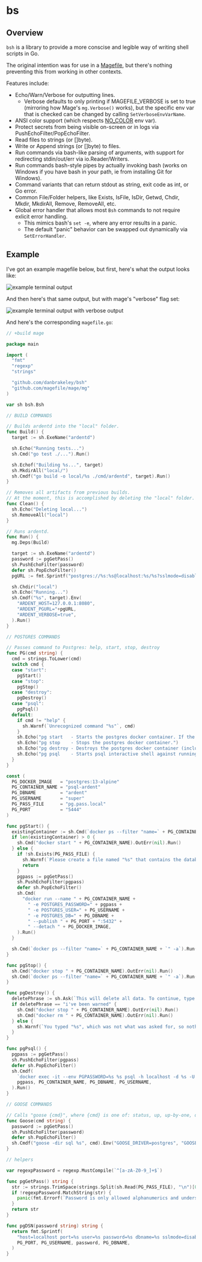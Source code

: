 # bs

## Overview

`bsh` is a library to provide a more conscise and legible way of writing shell scripts in Go.

The original intention was for use in a [Magefile](https://magefile.org), but there's nothing preventing this from working in other contexts.

Features include:

- Echo/Warn/Verbose for outputting lines.
  - Verbose defaults to only printing if MAGEFILE_VERBOSE is set to true (mirroring how Mage's `mg.Verbose()` works), but the specific env var that is checked can be changed by calling `SetVerboseEnvVarName`.
- ANSI color support (which respects [NO_COLOR](https://no-color.org) env var).
- Protect secrets from being visible on-screen or in logs via PushEchoFilter/PopEchoFilter.
- Read files to strings (or []byte).
- Write or Append strings (or []byte) to files.
- Run commands via bash-like parsing of arguments, with support for redirecting stdin/out/err via io.Reader/Writers.
- Run commands bash-style pipes by actually invoking bash (works on Windows if you have bash in your path, ie from installing Git for Windows).
- Command variants that can return stdout as string, exit code as int, or Go error.
- Common File/Folder helpers, like Exists, IsFile, IsDir, Getwd, Chdir, Mkdir, MkdirAll, Remove, RemoveAll, etc.
- Global error handler that allows most `Bsh` commands to not require exlicit error handling.
  - This mimics bash's `set -e`, where any error results in a panic.
  - The default "panic" behavior can be swapped out dynamically via `SetErrorHandler`.

## Example

I've got an example magefile below, but first, here's what the output looks like:

![example terminal output](images/example.png)

And then here's that same output, but with mage's "verbose" flag set:

![example terminal output with verbose output](images/example-verbose.png)

And here's the corresponding `magefile.go`:

```go
// +build mage

package main

import (
  "fmt"
  "regexp"
  "strings"

  "github.com/danbrakeley/bsh"
  "github.com/magefile/mage/mg"
)

var sh bsh.Bsh

// BUILD COMMANDS

// Builds ardentd into the "local" folder.
func Build() {
  target := sh.ExeName("ardentd")

  sh.Echo("Running tests...")
  sh.Cmd("go test ./...").Run()

  sh.Echof("Building %s...", target)
  sh.MkdirAll("local/")
  sh.Cmdf("go build -o local/%s ./cmd/ardentd", target).Run()
}

// Removes all artifacts from previous builds.
// At the moment, this is accomplished by deleting the "local" folder.
func Clean() {
  sh.Echo("Deleting local...")
  sh.RemoveAll("local")
}

// Runs ardentd.
func Run() {
  mg.Deps(Build)

  target := sh.ExeName("ardentd")
  password := pgGetPass()
  sh.PushEchoFilter(password)
  defer sh.PopEchoFilter()
  pgURL := fmt.Sprintf("postgres://%s:%s@localhost:%s/%s?sslmode=disable", PG_USERNAME, password, PG_PORT, PG_DBNAME)

  sh.Chdir("local")
  sh.Echo("Running...")
  sh.Cmdf("%s", target).Env(
    "ARDENT_HOST=127.0.0.1:8080",
    "ARDENT_PGURL="+pgURL,
    "ARDENT_VERBOSE=true",
  ).Run()
}

// POSTGRES COMMANDS

// Passes command to Postgres: help, start, stop, destroy
func PG(cmd string) {
  cmd = strings.ToLower(cmd)
  switch cmd {
  case "start":
    pgStart()
  case "stop":
    pgStop()
  case "destroy":
    pgDestroy()
  case "psql":
    pgPsql()
  default:
    if cmd != "help" {
      sh.Warnf(`Unrecognized command "%s"`, cmd)
    }
    sh.Echo("pg start   - Starts the postgres docker container. If the container didn't previously exist, it is created.")
    sh.Echo("pg stop    - Stops the postgres docker container.")
    sh.Echo("pg destroy - Destroys the postgres docker container (including data).")
    sh.Echo("pg psql    - Starts psql interactive shell against running postgres db.")
  }
}

const (
  PG_DOCKER_IMAGE   = "postgres:13-alpine"
  PG_CONTAINER_NAME = "psql-ardent"
  PG_DBNAME         = "ardent"
  PG_USERNAME       = "super"
  PG_PASS_FILE      = "pg.pass.local"
  PG_PORT           = "5444"
)

func pgStart() {
  existingContainer := sh.Cmd(`docker ps --filter "name=` + PG_CONTAINER_NAME + `" -q -a`).RunStr()
  if len(existingContainer) > 0 {
    sh.Cmd("docker start " + PG_CONTAINER_NAME).OutErr(nil).Run()
  } else {
    if !sh.Exists(PG_PASS_FILE) {
      sh.Warnf(`Please create a file named "%s" that contains the database password.`, PG_PASS_FILE)
      return
    }
    pgpass := pgGetPass()
    sh.PushEchoFilter(pgpass)
    defer sh.PopEchoFilter()
    sh.Cmd(
      "docker run --name " + PG_CONTAINER_NAME +
        " -e POSTGRES_PASSWORD=" + pgpass +
        " -e POSTGRES_USER=" + PG_USERNAME +
        " -e POSTGRES_DB=" + PG_DBNAME +
        " --publish " + PG_PORT + ":5432" +
        " --detach " + PG_DOCKER_IMAGE,
    ).Run()
  }

  sh.Cmd(`docker ps --filter "name=` + PG_CONTAINER_NAME + `" -a`).Run()
}

func pgStop() {
  sh.Cmd("docker stop " + PG_CONTAINER_NAME).OutErr(nil).Run()
  sh.Cmd(`docker ps --filter "name=` + PG_CONTAINER_NAME + `" -a`).Run()
}

func pgDestroy() {
  deletePhrase := sh.Ask(`This will delete all data. To continue, type "i've been warned" (without quotes): `)
  if deletePhrase == "i've been warned" {
    sh.Cmd("docker stop " + PG_CONTAINER_NAME).OutErr(nil).Run()
    sh.Cmd("docker rm " + PG_CONTAINER_NAME).OutErr(nil).Run()
  } else {
    sh.Warnf(`You typed "%s", which was not what was asked for, so nothing was deleted.`, deletePhrase)
  }
}

func pgPsql() {
  pgpass := pgGetPass()
  sh.PushEchoFilter(pgpass)
  defer sh.PopEchoFilter()
  sh.Cmdf(
    `docker exec -it --env PGPASSWORD=%s %s psql -h localhost -d %s -U %s`,
    pgpass, PG_CONTAINER_NAME, PG_DBNAME, PG_USERNAME,
  ).Run()
}

// GOOSE COMMANDS

// Calls "goose {cmd}", where {cmd} is one of: status, up, up-by-one, down, redo, reset, or version
func Goose(cmd string) {
  password := pgGetPass()
  sh.PushEchoFilter(password)
  defer sh.PopEchoFilter()
  sh.Cmdf("goose -dir sql %s", cmd).Env("GOOSE_DRIVER=postgres", "GOOSE_DBSTRING="+pgDSN(password)).Run()
}

// helpers

var regexpPassword = regexp.MustCompile(`^[a-zA-Z0-9_]+$`)

func pgGetPass() string {
  str := strings.TrimSpace(strings.Split(sh.Read(PG_PASS_FILE), "\n")[0])
  if !regexpPassword.MatchString(str) {
    panic(fmt.Errorf(`Password is only allowed alphanumerics and underscores. Please change "%s" by hand to fix.`, PG_PASS_FILE))
  }
  return str
}

func pgDSN(password string) string {
  return fmt.Sprintf(
    "host=localhost port=%s user=%s password=%s dbname=%s sslmode=disable",
    PG_PORT, PG_USERNAME, password, PG_DBNAME,
  )
}
```
